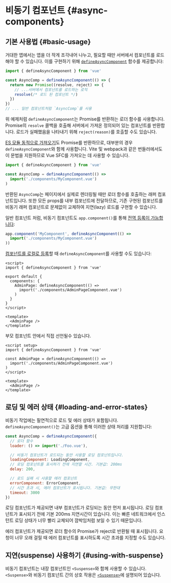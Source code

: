 # 비동기 컴포넌트 {#async-components}

## 기본 사용법 {#basic-usage}

거대한 앱에서는 앱을 더 작게 조각내어 나누고, 필요할 때만 서버에서 컴포넌트를 로드해야 할 수 있습니다.
이를 구현하기 위해 [`defineAsyncComponent`](/api/general.html#defineasynccomponent) 함수를 제공합니다:

```js
import { defineAsyncComponent } from 'vue'

const AsyncComp = defineAsyncComponent(() => {
  return new Promise((resolve, reject) => {
    // ...서버에서 컴포넌트를 로드하는 로직
    resolve(/* 로드 된 컴포넌트 */)
  })
})
// ... 일반 컴포넌트처럼 `AsyncComp`를 사용 
```

위 예제처럼 `defineAsyncComponent`는 Promise를 반환하는 로더 함수를 사용합니다.
Promise의 `resolve` 콜백을 호출해 서버에서 가져온 정의되어 있는 컴포넌트를 반환합니다.
로드가 실패했음을 나타내기 위해 `reject(reason)`를 호출할 수도 있습니다.

[ES 모듈 동적으로 가져오기](https://developer.mozilla.org/en-US/docs/Web/JavaScript/Reference/Operators/import)도 Promise를 반환하므로, 대부분의 경우 `defineAsyncComponent`와 함께 사용합니다.
Vite 및 webpack과 같은 번들러에서도 이 문법을 지원하므로 Vue SFC를 가져오는 데 사용할 수 있습니다.

```js
import { defineAsyncComponent } from 'vue'

const AsyncComp = defineAsyncComponent(() =>
  import('./components/MyComponent.vue')
)
```

반환된 `AsyncComp`는 페이지에서 실제로 렌더링될 때만 로더 함수를 호출하는 래퍼 컴포넌트입니다.
또한 모든 props를 내부 컴포넌트에 전달하므로, 기존 구현된 컴포넌트를 비동기 래퍼 컴포넌트로 문제없이 교체하여 지연(lazy) 로드를 구현할 수 있습니다.

일반 컴포넌트 처럼, 비동기 컴포넌트도  `app.component()`를 통해  [전역 등록이 가능합니다](/guide/components/registration.html#global-registration):

```js
app.component('MyComponent', defineAsyncComponent(() =>
  import('./components/MyComponent.vue')
))
```

<div class="options-api">

[컴포넌트를 로컬로 등록](/guide/components/registration.html#local-registration)할 때 `defineAsyncComponent`를 사용할 수도 있습니다:

```vue
<script>
import { defineAsyncComponent } from 'vue'

export default {
  components: {
    AdminPage: defineAsyncComponent(() =>
      import('./components/AdminPageComponent.vue')
    )
  }
}
</script>

<template>
  <AdminPage />
</template>
```

</div>

<div class="composition-api">

부모 컴포넌트 안에서 직접 선언될수 있습니다.  

```vue
<script setup>
import { defineAsyncComponent } from 'vue'

const AdminPage = defineAsyncComponent(() =>
  import('./components/AdminPageComponent.vue')
)
</script>

<template>
  <AdminPage />
</template>
```

</div>

## 로딩 및 에러 상태 {#loading-and-error-states}

비동기 작업에는 필연적으로 로드 및 에러 상태가 포함됩니다.
`defineAsyncComponent()`는 고급 옵션을 통해 이러한 상태 처리를 지원합니다:

```js
const AsyncComp = defineAsyncComponent({
  // 로더 함수
  loader: () => import('./Foo.vue'),

  // 비동기 컴포넌트가 로드되는 동안 사용할 로딩 컴포넌트입니다.
  loadingComponent: LoadingComponent,
  // 로딩 컴포넌트를 표시하기 전에 지연할 시간. 기본값: 200ms
  delay: 200,

  // 로드 실패 시 사용할 에러 컴포넌트
  errorComponent: ErrorComponent,
  // 시간 초과 시, 에러 컴포넌트가 표시됩니다. 기본값: 무한대
  timeout: 3000
})
```

로딩 컴포넌트가 제공되면 내부 컴포넌트가 로딩되는 동안 먼저 표시됩니다.
로딩 컴포넌트가 표시되기 전에 기본 200ms 지연시간이 있습니다.
이는 빠른 네트워크에서 인스턴트 로딩 상태가 너무 빨리 교체되어 깜박임처럼 보일 수 있기 때문입니다.

에러 컴포넌트가 제공되면 로더 함수의 Promise가 reject로 반환될 때 표시됩니다.
요청이 너무 오래 걸릴 때 에러 컴포넌트를 표시하도록 시간 초과를 지정할 수도 있습니다.

## 지연(suspense) 사용하기 {#using-with-suspense}

비동기 컴포넌트는 내장 컴포넌트인 `<Suspense>`와 함께 사용할 수 있습니다.
`<Suspense>`와 비동기 컴포넌트 간의 상호 작용은 [`<Suspense>`](/guide/built-ins/suspense.html)에 설명되어 있습니다.
